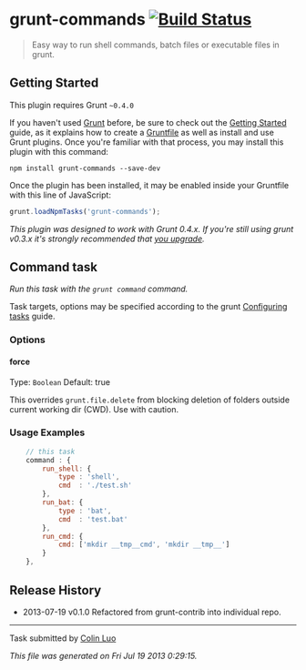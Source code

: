 # grunt-commands [![Build Status](https://secure.travis-ci.org/luozhihua/grunt-commands.png?branch=master)](http://travis-ci.org/luozhihua/grunt-commands)

> Easy way to run shell commands, batch files or executable files in grunt.

## Getting Started
This plugin requires Grunt `~0.4.0`

If you haven't used [Grunt](http://gruntjs.com/) before, be sure to check out the [Getting Started](http://gruntjs.com/getting-started) guide, as it explains how to create a [Gruntfile](http://gruntjs.com/sample-gruntfile) as well as install and use Grunt plugins. Once you're familiar with that process, you may install this plugin with this command:

```shell
npm install grunt-commands --save-dev
```

Once the plugin has been installed, it may be enabled inside your Gruntfile with this line of JavaScript:

```js
grunt.loadNpmTasks('grunt-commands');
```

*This plugin was designed to work with Grunt 0.4.x. If you're still using grunt v0.3.x it's strongly recommended that [you upgrade](http://gruntjs.com/upgrading-from-0.3-to-0.4).*



## Command task
_Run this task with the `grunt command` command._

Task targets, options may be specified according to the grunt [Configuring tasks](http://gruntjs.com/configuring-tasks) guide.

### Options

#### force
Type: `Boolean`
Default: true

This overrides `grunt.file.delete` from blocking deletion of folders outside current working dir (CWD). Use with caution.

### Usage Examples

```js
    // this task
    command : {
        run_shell: {
            type : 'shell',
            cmd  : './test.sh'
        },
        run_bat: {
            type : 'bat',
            cmd  : 'test.bat'
        },
        run_cmd: {
            cmd: ['mkdir __tmp__cmd', 'mkdir __tmp__']
        }
    },
```

## Release History

 * 2013-07-19 v0.1.0 Refactored from grunt-contrib into individual repo.

---

Task submitted by [Colin Luo](http://www.luozhihua.com/)

*This file was generated on Fri Jul 19 2013 0:29:15.*

